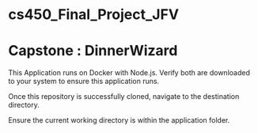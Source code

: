 # cs450_Final_Project_JFV
# Capstone : DinnerWizard
This Application runs on Docker with Node.js.
Verify both are downloaded to your system to ensure this application runs. 

Once this repository is successfully cloned, navigate to the destination directory. 

Ensure the current working directory is within the application folder. 
